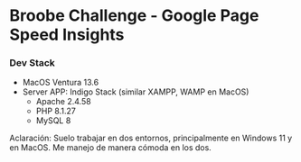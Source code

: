 # Broobe Challenge - Google Page Speed Insights
### Dev Stack
- MacOS Ventura 13.6
- Server APP: Indigo Stack (similar XAMPP, WAMP en MacOS)
  - Apache 2.4.58
  - PHP 8.1.27
  - MySQL 8

Aclaración: Suelo trabajar en dos entornos, principalmente en Windows 11 y en MacOS. Me manejo de manera cómoda en los dos. 